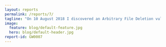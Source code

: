 ```yaml
---
layout: reports
permalink: /reports/7/
tagline: "On 10 August 2018 I discovered an Arbitrary File Deletion vulnerability on shaw.com"
image:
  feature: blog/default-feature.jpg
  hero: blog/default-header.jpg
report-id: GW0007
---
```


